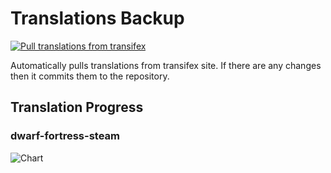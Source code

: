 # Translations Backup

[![Pull translations from transifex](https://github.com/dfint/translations-backup/actions/workflows/pull-translations.yml/badge.svg)](https://github.com/dfint/translations-backup/actions/workflows/pull-translations.yml)

Automatically pulls translations from transifex site. If there are any changes then it commits them to the repository.

## Translation Progress

### dwarf-fortress-steam

![Chart](https://quickchart.io/chart/render/sf-995a2f3c-721e-4b91-9945-c4103ff9182e)
<!--
### dwarf-fortress

![Chart](https://quickchart.io/chart/render/sf-ce5b494b-d493-4061-a1f8-b78bdbd50232)
-->